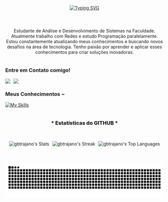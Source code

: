 <div align="center">
  <a href="https://git.io/typing-svg">
    <img src="https://readme-typing-svg.demolab.com?font=Fira+Code&weight=500&size=22&pause=1000&color=FE583C&center=true&vCenter=true&random=false&width=524&lines=%E2%8A%B9+Bem-vindo+ao+meu+Perfil!+%CB%99%E1%B5%95%CB%99+%E2%8A%B9+" alt="Typing SVG">
  </a>
</div>

<img align="center" alt="" src="./src/header-gif.gif">

#

<p align="center">Estudante de Análise e Desenvolvimento de Sistemas na Faculdade. Atualmente trabalho com Redes e estudo Programação paralelamente.
Estou constantemente atualizando meus conhecimentos e buscando novos desafios na área de tecnologia. Tenho paixão por aprender e aplicar esses conhecimentos para criar soluções inovadoras.
  
#

<img align="right" alt="" height="190px" src="./src/study.gif">

<h3 align="left">Entre em Contato comigo!</h3>

<div style="display: flex; gap: 10px;">
<img src="https://img.shields.io/badge/LinkedIn-000000?style=for-the-badge&logo=linkedin&logoColor=white" />
<img src="https://img.shields.io/badge/Instagram-000000?style=for-the-badge&logo=instagram&logoColor=white" />
</div>

<h3 align="left">Meus Conhecimentos ~</h3>

[![My Skills](https://skillicons.dev/icons?i=html,css,js,ts,react,nextjs,tailwind,linux,windows)](https://skillicons.dev)

#

<div style="text-align: center;" align="center">
  <h3 style="font-weight: 800;">* Estatísticas do GITHUB *</h3>
  <br>

<div style="display: flex; justify-content: center; align-items: center; gap: 10px;">

![gbtrajano's Stats](https://github-readme-stats.vercel.app/api?username=gbtrajano&theme=dark&show_icons=true&hide_border=false&count_private=true)

![gbtrajano's Streak](https://github-readme-streak-stats.herokuapp.com/?user=gbtrajano&theme=dark&hide_border=false)

![gbtrajano's Top Languages](https://github-readme-stats.vercel.app/api/top-langs/?username=gbtrajano&theme=dark&show_icons=true&hide_border=false&layout=compact)

</div>
</div>

#

<picture align="center">
  <source media="(prefers-color-scheme: dark)" srcset="https://raw.githubusercontent.com/gbtrajano/gbtrajano/output/github-contribution-grid-snake-dark.svg">
  <source media="(prefers-color-scheme: light)" srcset="https://raw.githubusercontent.com/gbtrajano/gbtrajano/output/github-contribution-grid-snake-dark.svg">
  <img align="center" alt="github contribution grid snake animation" src="https://raw.githubusercontent.com/gbtrajano/gbtrajano/output/github-contribution-grid-snake.svg">
</picture>
